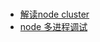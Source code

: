 # 
- [解读node cluster](https://www.alloyteam.com/2015/08/nodejs-cluster-tutorial/)
- [node 多进程调试](https://segmentfault.com/a/1190000010605722?u_atoken=c46d0063ab7dea754988029164e5a90a&u_asig=2760775617198334322906784e2ab5)